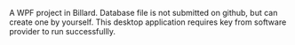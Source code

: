 A WPF project in Billard.
Database file is not submitted on github, but can create one by yourself.
This desktop application requires key from software provider to run successfullly.
